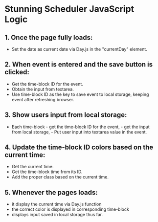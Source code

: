 # Stunning Scheduler JavaScript Logic

## 1. Once the page fully loads:
  * Set the date as current date via Day.js in the "currentDay" element.

## 2. When event is entered and the save button is clicked:
* Get the time-block ID for the event.
* Obtain the input from textarea.
* Use time-block ID as the key to save event to local storage, keeping event after refreshing browser.

## 3. Show users input from local storage:
* Each time-block - get the time-block ID for the event, - get the input from local storage, - Put user input into textarea value in the event.

## 4. Update the time-block ID colors based on the current time:
* Get the current time.
* Get the time-block time from its ID.
* Add the proper class based on the current time.

## 5. Whenever the pages loads:
* it display the current time via Day.js function
* the correct color is displayed in corresponding time-block
* displays input saved in local storage thus far.
